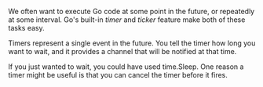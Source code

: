 We often want to execute Go code at some point in the future, or repeatedly at some interval.
Go's built-in *timer* and *ticker* feature make both of these tasks easy.

Timers represent a single event in the future.
You tell the timer how long you want to wait, and it provides a channel that will be notified at that time.

If you just wanted to wait, you could have used time.Sleep.
One reason a timer might be useful is that you can cancel the timer before it fires.
